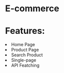 # E-commerce

# Features:
<li>Home Page</li>
<li>Product Page</li>
<li>Search Product </li>
<li>Single-page</li>
<li>API Featching</li>
